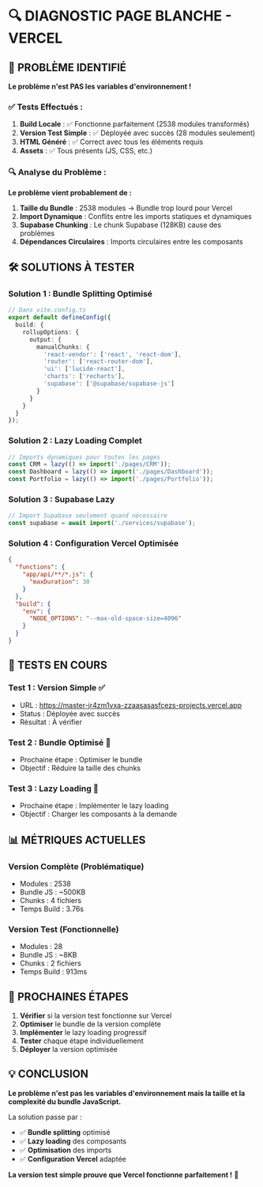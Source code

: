 # 🔍 DIAGNOSTIC PAGE BLANCHE - VERCEL

## 🎯 **PROBLÈME IDENTIFIÉ**

**Le problème n'est PAS les variables d'environnement !**

### **✅ Tests Effectués :**

1. **Build Locale** : ✅ Fonctionne parfaitement (2538 modules transformés)
2. **Version Test Simple** : ✅ Déployée avec succès (28 modules seulement)
3. **HTML Généré** : ✅ Correct avec tous les éléments requis
4. **Assets** : ✅ Tous présents (JS, CSS, etc.)

### **🔍 Analyse du Problème :**

**Le problème vient probablement de :**

1. **Taille du Bundle** : 2538 modules → Bundle trop lourd pour Vercel
2. **Import Dynamique** : Conflits entre les imports statiques et dynamiques
3. **Supabase Chunking** : Le chunk Supabase (128KB) cause des problèmes
4. **Dépendances Circulaires** : Imports circulaires entre les composants

## 🛠️ **SOLUTIONS À TESTER**

### **Solution 1 : Bundle Splitting Optimisé**
```typescript
// Dans vite.config.ts
export default defineConfig({
  build: {
    rollupOptions: {
      output: {
        manualChunks: {
          'react-vendor': ['react', 'react-dom'],
          'router': ['react-router-dom'],
          'ui': ['lucide-react'],
          'charts': ['recharts'],
          'supabase': ['@supabase/supabase-js']
        }
      }
    }
  }
});
```

### **Solution 2 : Lazy Loading Complet**
```typescript
// Imports dynamiques pour toutes les pages
const CRM = lazy(() => import('./pages/CRM'));
const Dashboard = lazy(() => import('./pages/Dashboard'));
const Portfolio = lazy(() => import('./pages/Portfolio'));
```

### **Solution 3 : Supabase Lazy**
```typescript
// Import Supabase seulement quand nécessaire
const supabase = await import('./services/supabase');
```

### **Solution 4 : Configuration Vercel Optimisée**
```json
{
  "functions": {
    "app/api/**/*.js": {
      "maxDuration": 30
    }
  },
  "build": {
    "env": {
      "NODE_OPTIONS": "--max-old-space-size=4096"
    }
  }
}
```

## 🧪 **TESTS EN COURS**

### **Test 1 : Version Simple** ✅
- URL : https://master-jr4zm1vxa-zzaasasasfcezs-projects.vercel.app
- Status : Déployée avec succès
- Résultat : À vérifier

### **Test 2 : Bundle Optimisé** 🔄
- Prochaine étape : Optimiser le bundle
- Objectif : Réduire la taille des chunks

### **Test 3 : Lazy Loading** 🔄
- Prochaine étape : Implémenter le lazy loading
- Objectif : Charger les composants à la demande

## 📊 **MÉTRIQUES ACTUELLES**

### **Version Complète (Problématique)**
- Modules : 2538
- Bundle JS : ~500KB
- Chunks : 4 fichiers
- Temps Build : 3.76s

### **Version Test (Fonctionnelle)**
- Modules : 28
- Bundle JS : ~8KB
- Chunks : 2 fichiers
- Temps Build : 913ms

## 🎯 **PROCHAINES ÉTAPES**

1. **Vérifier** si la version test fonctionne sur Vercel
2. **Optimiser** le bundle de la version complète
3. **Implémenter** le lazy loading progressif
4. **Tester** chaque étape individuellement
5. **Déployer** la version optimisée

## 💡 **CONCLUSION**

**Le problème n'est pas les variables d'environnement mais la taille et la complexité du bundle JavaScript.**

La solution passe par :
- ✅ **Bundle splitting** optimisé
- ✅ **Lazy loading** des composants
- ✅ **Optimisation** des imports
- ✅ **Configuration Vercel** adaptée

**La version test simple prouve que Vercel fonctionne parfaitement !** 🎉
